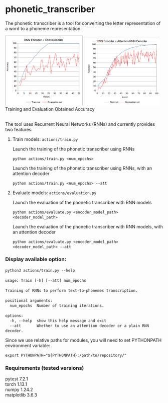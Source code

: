 # phonetic_transcriber

The phonetic transcriber is a tool for converting the letter representation of a word to a phoneme representation.

<img src="plots/RNNEncoder_RNNDecoder.png" width="49%" height="48%" />
<img src="plots/RNNEncoder_AttentionRNNDecoder.png" width="48%" height="49%" />
Training and Evaluation Obtained Accuracy
</br></br>

The tool uses Recurrent Neural Networks (RNNs) and currently provides two features:
1. Train models: ```actions/train.py```

    Launch the training of the phonetic transcriber using RNNs  
    ```
    python actions/train.py <num_epochs>
    ```

    Launch the training of the phonetic transcriber using RNNs, with an attention decoder
    ```
    python actions/train.py <num_epochs> --att
    ```

2. Evaluate models: ```actions/evaluation.py```

    Launch the evaluation of the phonetic transcriber with RNN models
    ```
    python actions/evaluate.py <encoder_model_path> <decoder_model_path>
    ```

    Launch the evaluation of the phonetic transcriber with RNN models, with an attention decoder
    ```
    python actions/evaluate.py <encoder_model_path> <decoder_model_path> --att
    ```

### Display available option:
```
python3 actions/train.py --help

usage: Train [-h] [--att] num_epochs

Training of RNNs to perform text-to-phonemes transcription.

positional arguments:
  num_epochs  Number of training iterations.

options:
  -h, --help  show this help message and exit
  --att       Whether to use an attention decoder or a plain RNN decoder.
```

Since we use relative paths for modules, you will need to set PYTHONPATH environment variable:
```
export PYTHONPATH="${PYTHONPATH}:/path/to/repository/"
```

### Requirements (tested versions)
pytest 7.2.1  
torch 1.13.1  
numpy 1.24.2  
matplotlib 3.6.3